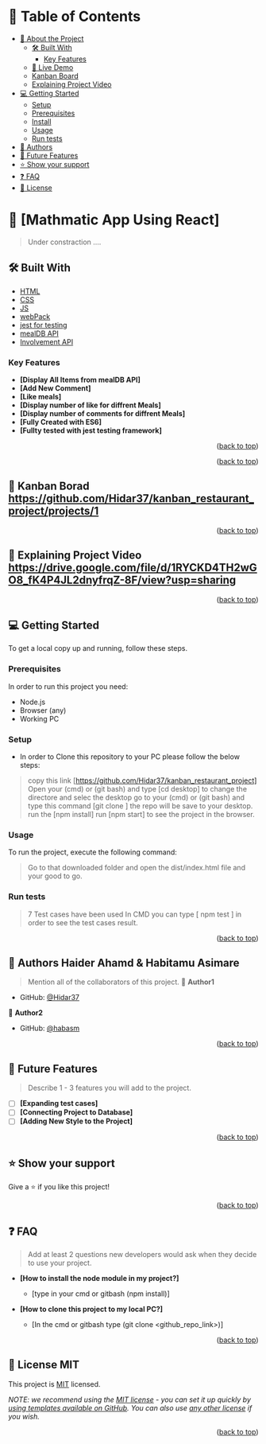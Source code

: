 <a name="readme-top"></a>
<div align="center">

  <br/>

</div>

# 📗 Table of Contents

- [📖 About the Project](#about-project)
  - [🛠 Built With](#built-with)
    - [Key Features](#key-features)
  - [🚀 Live Demo](#live-demo)
  - [Kanban Board](#kanban)
  - [Explaining Project Video](#project-video)
- [💻 Getting Started](#getting-started)
  - [Setup](#setup)
  - [Prerequisites](#prerequisites)
  - [Install](#install)
  - [Usage](#usage)
  - [Run tests](#run-tests)
- [👥 Authors](#authors)
- [🔭 Future Features](#future-features)
- [⭐️ Show your support](#support)
- [❓ FAQ](#faq)
- [📝 License](#license)

<!-- PROJECT DESCRIPTION -->

# 📖 [Mathmatic App Using React] <a name="about-project"></a>

> Under constraction ....

## 🛠 Built With <a name="built-with"></a>
  <ul>
    <li><a href="https://www.w3schools.com/html">HTML</a></li>
    <li><a href="https://www.w3schools.com/CSS">CSS</a></li>
    <li><a href="https://www.w3schools.com/js/">JS</a></li>
    <li><a href="https://webpack.js.org/">webPack</a></li>
    <li><a href="https://jestjs.io/">jest for testing</a></li>
    <li><a href="https://www.themealdb.com/api.php">mealDB API</a></li>
    <li><a href="https://www.notion.so/Involvement-API-869e60b5ad104603aa6db59e08150270">Involvement API</a></li>
  </ul>
<!-- Features -->

### Key Features <a name="key-features"></a>

- **[Display All Items from mealDB API]**
- **[Add New Comment]**
- **[Like meals]**
- **[Display number of like for diffrent Meals]**
- **[Display number of comments for diffrent Meals]**
- **[Fully Created with ES6]**
- **[Fullty tested with jest testing framework]**

<p align="right">(<a href="#readme-top">back to top</a>)</p>

<!-- LIVE DEMO -->


<p align="right">(<a href="#readme-top">back to top</a>)</p>

## 🚀 Kanban Borad <a name="kanban">https://github.com/Hidar37/kanban_restaurant_project/projects/1</a>

<p align="right">(<a href="#readme-top">back to top</a>)</p>

## 🚀 Explaining Project Video <a name="project-video">https://drive.google.com/file/d/1RYCKD4TH2wGO8_fK4P4JL2dnyfrqZ-8F/view?usp=sharing</a>

<p align="right">(<a href="#readme-top">back to top</a>)</p>

<!-- GETTING STARTED -->

## 💻 Getting Started <a name="getting-started"></a>

To get a local copy up and running, follow these steps.

### Prerequisites

In order to run this project you need:
- Node.js
- Browser (any)
- Working PC

### Setup

- In order to Clone this repository to your PC please follow the below steps:
 > copy this link [https://github.com/Hidar37/kanban_restaurant_project]
 > Open your (cmd) or (git bash) and type [cd desktop] to change the directore and selec the desktop
 > go to your (cmd) or (git bash) and type this command [git clone <copy the repo link>] the repo will be save to your desktop.
 > run the [npm install]
 > run [npm start] to see the project in the browser.

### Usage

To run the project, execute the following command:

> Go to that downloaded folder and open the dist/index.html file and your good to go.

### Run tests
> 7 Test cases have been used 
> In CMD you can type [ npm test ] in order to see the test cases result.

<p align="right">(<a href="#readme-top">back to top</a>)</p>

<!-- AUTHORS -->

## 👥 Authors <a name="authors">Haider Ahamd & Habitamu Asimare</a>

> Mention all of the collaborators of this project.
👤 **Author1**

- GitHub: [@Hidar37](https://github.com/Hidar37)

👤 **Author2**

- GitHub: [@habasm](https://github.com/habasm)

<p align="right">(<a href="#readme-top">back to top</a>)</p>

<!-- FUTURE FEATURES -->

## 🔭 Future Features <a name="future-features"></a>

> Describe 1 - 3 features you will add to the project.
- [ ] **[Expanding test cases]**
- [ ] **[Connecting Project to Database]**
- [ ] **[Adding New Style to the Project]**

<p align="right">(<a href="#readme-top">back to top</a>)</p>


<!-- SUPPORT -->

## ⭐️ Show your support <a name="support"></a>

Give a ⭐️ if you like this project!

<p align="right">(<a href="#readme-top">back to top</a>)</p>

<!-- FAQ (optional) -->

## ❓ FAQ <a name="faq"></a>

> Add at least 2 questions new developers would ask when they decide to use your project.
- **[How to install the node module in my project?]**

  - [type in your cmd or gitbash (npm install)]

- **[How to clone this project to my local PC?]**

  - [In the cmd or gitbash type (git clone <github_repo_link>)]

<p align="right">(<a href="#readme-top">back to top</a>)</p>

<!-- LICENSE -->

## 📝 License <a name="license">MIT</a>

This project is [MIT](./LICENSE) licensed.

_NOTE: we recommend using the [MIT license](https://choosealicense.com/licenses/mit/) - you can set it up quickly by [using templates available on GitHub](https://docs.github.com/en/communities/setting-up-your-project-for-healthy-contributions/adding-a-license-to-a-repository). You can also use [any other license](https://choosealicense.com/licenses/) if you wish._

<p align="right">(<a href="#readme-top">back to top</a>)</p>
